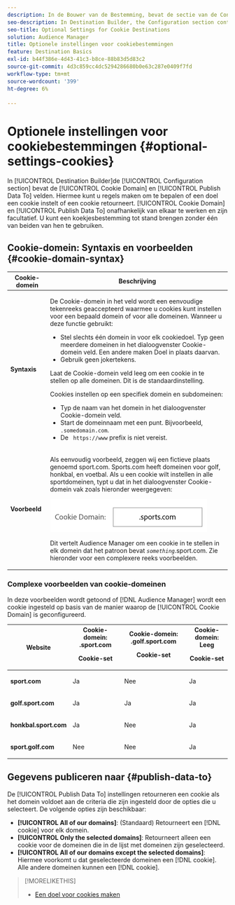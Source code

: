 ```yaml
---
description: In de Bouwer van de Bestemming, bevat de sectie van de Configuratie het Domein van de Koek en publiceert Gegevens aan gebieden. Hiermee kunt u regels maken om te bepalen of een doel een cookie instelt of een cookie retourneert. Cookie-domein en publicatiegegevens om onafhankelijk van elkaar te werken en zijn optioneel. U kunt een koekjesbestemming tot stand brengen zonder één van beiden van hen te gebruiken.
seo-description: In Destination Builder, the Configuration section contains the Cookie Domain and Publish Data To fields. These let you create rules to determine if a destination sets a cookie or returns a cookie. Cookie Domain and Publish Data To work independently of each other and are optional. You can create a cookie destination without using either of them.
seo-title: Optional Settings for Cookie Destinations
solution: Audience Manager
title: Optionele instellingen voor cookiebestemmingen
feature: Destination Basics
exl-id: b44f386e-4d43-41c3-b8ce-88b83d5d83c2
source-git-commit: 4d3c859cc4dc5294286680b0e63c287e0409f7fd
workflow-type: tm+mt
source-wordcount: '399'
ht-degree: 6%

---
```


# Optionele instellingen voor cookiebestemmingen {#optional-settings-cookies}

In [!UICONTROL Destination Builder]de [!UICONTROL Configuration section] bevat de [!UICONTROL Cookie Domain] en [!UICONTROL Publish Data To] velden. Hiermee kunt u regels maken om te bepalen of een doel een cookie instelt of een cookie retourneert. [!UICONTROL Cookie Domain] en [!UICONTROL Publish Data To] onafhankelijk van elkaar te werken en zijn facultatief. U kunt een koekjesbestemming tot stand brengen zonder één van beiden van hen te gebruiken.

## Cookie-domein: Syntaxis en voorbeelden {#cookie-domain-syntax}

<!-- cookie-destination-options.xml -->

<table id="table_4F4F7562AFEE49F8917AAE5712B5CCE4"> 
 <thead> 
  <tr> 
   <th colname="col1" class="entry"> Cookie-domein </th> 
   <th colname="col2" class="entry"> Beschrijving </th> 
  </tr>
 </thead>
 <tbody> 
  <tr> 
   <td colname="col1"> <p><b>Syntaxis</b> </p> </td> 
   <td colname="col2"> <p>De <span class="wintitle"> Cookie-domein</span> in het veld wordt een eenvoudige tekenreeks geaccepteerd waarmee u cookies kunt instellen voor een bepaald domein of voor alle domeinen. Wanneer u deze functie gebruikt: </p> <p> 
     <ul id="ul_473CB59F2C0C4B358201BE5C8B27D73D"> 
      <li id="li_4E7F4691C1B54415963F7D5AA1558C9A">Stel slechts één domein in voor elk cookiedoel. Typ geen meerdere domeinen in het dialoogvenster <span class="wintitle"> Cookie-domein</span> veld. Een andere maken <span class="wintitle"> Doel</span> in plaats daarvan. </li> 
      <li id="li_AEBF5C5F3C264C5EA4A2A6063C3F377D">Gebruik geen jokertekens. </li> 
     </ul> </p> <p> Laat de <span class="wintitle"> Cookie-domein</span> veld leeg om een cookie in te stellen op alle domeinen. Dit is de standaardinstelling. </p> <p>Cookies instellen op een specifiek domein en subdomeinen: </p> <p> 
     <ul id="ul_F25BC0D8C40641A2A5CA338E5C258435"> 
      <li id="li_E236D8DEE4F24F9BBA36074F7049C12C">Typ de naam van het domein in het dialoogvenster <span class="wintitle"> Cookie-domein</span> veld. </li> 
      <li id="li_0471C198EE344DE5963A3C2F70B9E78B">Start de domeinnaam met een punt. Bijvoorbeeld, <code> .somedomain.com</code>. </li> 
      <li id="li_73D06F2BEF45487280C2245E1F6B8ED0">De <code> https://www</code> prefix is niet vereist. </li> 
     </ul> </p> </td> 
  </tr> 
  <tr> 
   <td colname="col1"> <p><b>Voorbeeld</b> </p> </td> 
   <td colname="col2"> <p>Als eenvoudig voorbeeld, zeggen wij een fictieve plaats genoemd sport.com. Sports.com heeft domeinen voor golf, honkbal, en voetbal. Als u een cookie wilt instellen in alle sportdomeinen, typt u dat in het dialoogvenster <span class="wintitle"> Cookie-domein</span> vak zoals hieronder weergegeven: </p> <p> <img src="assets/sports-domain.png" id="image_8883477BB3B543648C97A441AD34C6DE" /> </p> <p>Dit vertelt <span class="keyword"> Audience Manager</span> om een cookie in te stellen in elk domein dat het patroon bevat <code><i>something</i></code>.sport.com. Zie hieronder voor een complexere reeks voorbeelden. </p> </td> 
  </tr> 
 </tbody> 
</table>

### Complexe voorbeelden van cookie-domeinen

In deze voorbeelden wordt getoond of [!DNL Audience Manager] wordt een cookie ingesteld op basis van de manier waarop de [!UICONTROL Cookie Domain] is geconfigureerd.

<table id="table_3A7B9479CDA6493FA8104D8D9841E914"> 
 <thead> 
  <tr> 
   <th colname="col1" class="entry"> Website </th> 
   <th colname="col2" class="entry">Cookie-domein: .sport.com <p>Cookie-set </p> </th> 
   <th colname="col3" class="entry">Cookie-domein: .golf.sport.com <p>Cookie-set </p> </th> 
   <th colname="col4" class="entry">Cookie-domein: Leeg <p>Cookie-set </p> </th> 
  </tr> 
 </thead>
 <tbody> 
  <tr> 
   <td colname="col1"> <p> <b>sport.com</b> </p> </td> 
   <td colname="col2"> Ja </td> 
   <td colname="col3"> Nee </td> 
   <td colname="col4"> Ja </td> 
  </tr> 
  <tr> 
   <td colname="col1"> <p> <b>golf.sport.com</b> </p> </td> 
   <td colname="col2"> Ja </td> 
   <td colname="col3"> Ja </td> 
   <td colname="col4"> Ja </td> 
  </tr> 
  <tr> 
   <td colname="col1"> <p> <b>honkbal.sport.com</b> </p> </td> 
   <td colname="col2"> Ja </td> 
   <td colname="col3"> Nee </td> 
   <td colname="col4"> Ja </td> 
  </tr> 
  <tr> 
   <td colname="col1"> <p> <b>sport.golf.com</b> </p> </td> 
   <td colname="col2"> Nee </td> 
   <td colname="col3"> Nee </td> 
   <td colname="col4"> Ja </td> 
  </tr> 
 </tbody> 
</table>

## Gegevens publiceren naar {#publish-data-to}

De [!UICONTROL Publish Data To] instellingen retourneren een cookie als het domein voldoet aan de criteria die zijn ingesteld door de opties die u selecteert. De volgende opties zijn beschikbaar:

* **[!UICONTROL All of our domains]**: (Standaard) Retourneert een [!DNL cookie] voor elk domein.
* **[!UICONTROL Only the selected domains]**: Retourneert alleen een cookie voor de domeinen die in de lijst met domeinen zijn geselecteerd.
* **[!UICONTROL All of our domains except the selected domains]**: Hiermee voorkomt u dat geselecteerde domeinen een [!DNL cookie]. Alle andere domeinen kunnen een [!DNL cookie].

>[!MORELIKETHIS]
>
>* [Een doel voor cookies maken](../../features/destinations/create-cookie-destination.md)


